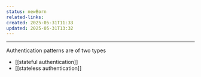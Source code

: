 ```yaml
---
status: newBorn
related-links: 
created: 2025-05-31T11:33
updated: 2025-05-31T13:32
---
```

---

Authentication patterns are of two types

- [[stateful authentication]]
- [[stateless authentication]]


